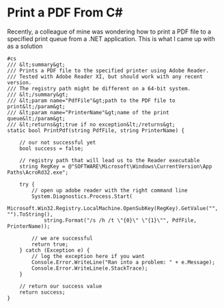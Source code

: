 # Print a PDF From C#

Recently, a colleague of mine was wondering how to print a PDF file to a specified print queue from a .NET application.  This is what I came up with as a solution

    #cs
    /// &lt;summary&gt;
    /// Prints a PDF file to the specified printer using Adobe Reader.
    /// Tested with Adobe Reader XI, but should work with any recent version.
    /// The registry path might be different on a 64-bit system.
    /// &lt;/summary&gt;
    /// &lt;param name="PdfFile"&gt;path to the PDF file to print&lt;/param&gt;
    /// &lt;param name="PrinterName"&gt;name of the print queue&lt;/param&gt;
    /// &lt;returns&gt;true if no exception&lt;/returns&gt;
    static bool PrintPdf(string PdfFile, string PrinterName) {
    
        // our not successful yet
        bool success = false;
    
        // registry path that will lead us to the Reader executable
        string RegKey = @"SOFTWARE\Microsoft\Windows\CurrentVersion\App Paths\AcroRd32.exe";
    
        try {
            // open up adobe reader with the right command line
            System.Diagnostics.Process.Start(
                Microsoft.Win32.Registry.LocalMachine.OpenSubKey(RegKey).GetValue("", "").ToString(),
                string.Format("/s /h /t \"{0}\" \"{1}\"", PdfFile, PrinterName));
    
            // we are successful
            return true;
        } catch (Exception e) {
            // log the exception here if you want
            Console.Error.WriteLine("Ran into a problem: " + e.Message);
            Console.Error.WriteLine(e.StackTrace);
        }
    
        // return our success value
        return success;
    }
    
